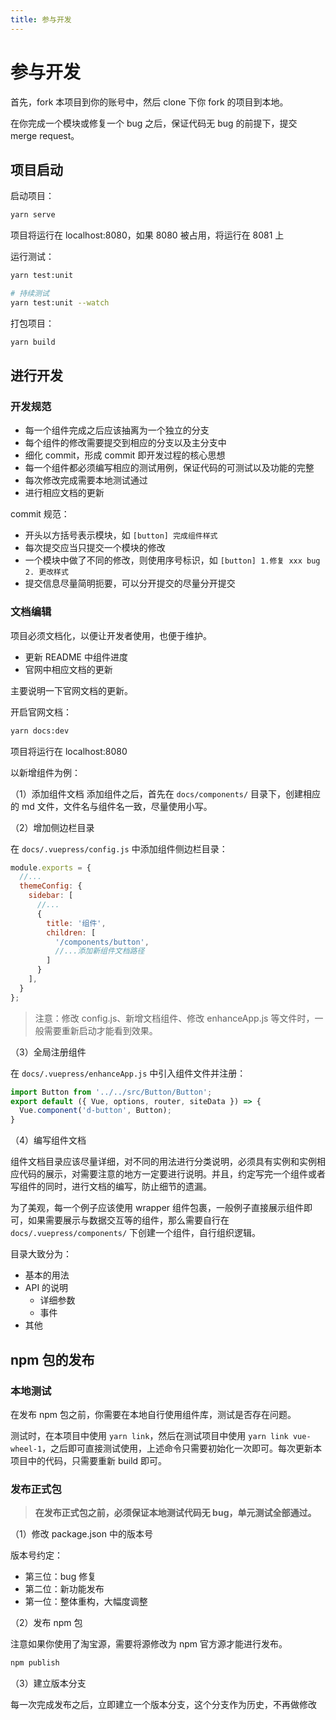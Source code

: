 ```yaml
---
title: 参与开发
---
```


# 参与开发

首先，fork 本项目到你的账号中，然后 clone 下你 fork 的项目到本地。

在你完成一个模块或修复一个 bug 之后，保证代码无 bug 的前提下，提交 merge request。

## 项目启动

启动项目：
```bash
yarn serve
```

项目将运行在 localhost:8080，如果 8080 被占用，将运行在 8081 上

运行测试：
```bash
yarn test:unit

# 持续测试
yarn test:unit --watch
```

打包项目：
```bash
yarn build
```

## 进行开发

### 开发规范

- 每一个组件完成之后应该抽离为一个独立的分支
- 每个组件的修改需要提交到相应的分支以及主分支中
- 细化 commit，形成 commit 即开发过程的核心思想
- 每一个组件都必须编写相应的测试用例，保证代码的可测试以及功能的完整
- 每次修改完成需要本地测试通过
- 进行相应文档的更新

commit 规范：
- 开头以方括号表示模块，如 `[button] 完成组件样式`
- 每次提交应当只提交一个模块的修改
- 一个模块中做了不同的修改，则使用序号标识，如 `[button] 1.修复 xxx bug 2. 更改样式`
- 提交信息尽量简明扼要，可以分开提交的尽量分开提交

### 文档编辑

项目必须文档化，以便让开发者使用，也便于维护。

- 更新 README 中组件进度
- 官网中相应文档的更新

主要说明一下官网文档的更新。

开启官网文档：

```bash
yarn docs:dev
```

项目将运行在 localhost:8080

以新增组件为例：

（1）添加组件文档
添加组件之后，首先在 `docs/components/` 目录下，创建相应的 md 文件，文件名与组件名一致，尽量使用小写。

（2）增加侧边栏目录

在 `docs/.vuepress/config.js` 中添加组件侧边栏目录：

```javascript
module.exports = {
  //...
  themeConfig: {
    sidebar: [
      //...
      {
        title: '组件',
        children: [
          '/components/button',
          //...添加新组件文档路径
        ]
      }
    ],
  }
};
```

> 注意：修改 config.js、新增文档组件、修改 enhanceApp.js 等文件时，一般需要重新启动才能看到效果。

（3）全局注册组件

在 `docs/.vuepress/enhanceApp.js` 中引入组件文件并注册：

```javascript
import Button from '../../src/Button/Button';
export default ({ Vue, options, router, siteData }) => {
  Vue.component('d-button', Button);
}
```

（4）编写组件文档

组件文档目录应该尽量详细，对不同的用法进行分类说明，必须具有实例和实例相应代码的展示，对需要注意的地方一定要进行说明。并且，约定写完一个组件或者写组件的同时，进行文档的编写，防止细节的遗漏。

为了美观，每一个例子应该使用 wrapper 组件包裹，一般例子直接展示组件即可，如果需要展示与数据交互等的组件，那么需要自行在 `docs/.vuepress/components/` 下创建一个组件，自行组织逻辑。

目录大致分为：
- 基本的用法
- API 的说明
  - 详细参数
  - 事件
- 其他

## npm 包的发布

### 本地测试

在发布 npm 包之前，你需要在本地自行使用组件库，测试是否存在问题。

测试时，在本项目中使用 `yarn link`，然后在测试项目中使用 `yarn link vue-wheel-1`，之后即可直接测试使用，上述命令只需要初始化一次即可。每次更新本项目中的代码，只需要重新 build 即可。

### 发布正式包

> **在发布正式包之前，必须保证本地测试代码无 bug，单元测试全部通过。**

（1）修改 package.json 中的版本号

版本号约定：

- 第三位：bug 修复
- 第二位：新功能发布
- 第一位：整体重构，大幅度调整

（2）发布 npm 包

注意如果你使用了淘宝源，需要将源修改为 npm 官方源才能进行发布。

```bash
npm publish
```

（3）建立版本分支

每一次完成发布之后，立即建立一个版本分支，这个分支作为历史，不再做修改